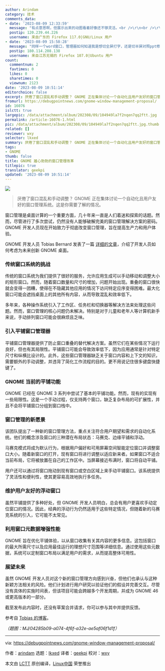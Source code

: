 ```yaml
---
author: Arindam
category: 技术
comments_data:
- date: '2023-08-09 12:33:59'
  message: "有点意思啊，但展示出来的动图看着好像还不够灵活。<br />\r\n<br />\r\n不知道 KDE 和 deepin 能不能做一下这个。"
  postip: 120.239.44.226
  username: 来自广东的 Firefox 117.0|GNU/Linux 用户
- date: '2023-08-09 15:58:28'
  message: "同样一个word窗口，管理器如何知道我是想切全屏打字，还是切半屏对照ppt修改文稿？<br />\r\n<br />\r\n坦率地说，再智能的窗口管理器都不如多显示器用的舒服。"
  postip: 180.114.208.138
  username: 来自江苏无锡的 Firefox 107.0|Ubuntu 用户
count:
  commentnum: 2
  favtimes: 0
  likes: 0
  sharetimes: 0
  viewnum: 2123
date: '2023-08-09 10:51:14'
editorchoice: false
excerpt: 厌倦了窗口混乱和手动调整？ GNOME 正在集体讨论一个自动化且用户友好的窗口管理系统。这是你需要了解的情况。
fromurl: https://debugpointnews.com/gnome-window-management-proposal/
id: 16076
islctt: true
largepic: /data/attachment/album/202308/09/104949la7f2nqen7qq2ftt.jpg
permalink: /article-16076-1.html
pic: /data/attachment/album/202308/09/104949la7f2nqen7qq2ftt.jpg.thumb.jpg
related: []
reviewer: wxy
selector: lkxed
summary: 厌倦了窗口混乱和手动调整？ GNOME 正在集体讨论一个自动化且用户友好的窗口管理系统。这是你需要了解的情况。
tags:
- GNOME
thumb: false
title: GNOME 雄心勃勃的窗口管理改革
titlepic: true
translator: geekpi
updated: '2023-08-09 10:51:14'
---
```


![](/data/attachment/album/202308/09/104949la7f2nqen7qq2ftt.jpg)



> 
> 厌倦了窗口混乱和手动调整？ GNOME 正在集体讨论一个自动化且用户友好的窗口管理系统。这是你需要了解的情况。
> 
> 
> 


窗口管理是桌面计算的一个重要方面，几十年来一直是人们着迷和探索的话题。然而，尽管进行了多次尝试，仍然没有人能够破解完美的窗口管理解决方案的密码。GNOME 开发人员现在开始致力于彻底改变窗口管理，旨在提高生产力和用户体验。


GNOME 开发人员 Tobias Bernard 发表了一篇 [详细的文章](https://blogs.gnome.org/tbernard/2023/07/26/rethinking-window-management/)，介绍了开发人员如何考虑为未来创新 GNOME 桌面。


### 传统窗口系统的挑战


传统的窗口系统为我们提供了很好的服务，允许应用生成可以手动移动和调整大小的矩形窗口。然而，随着窗口数量和尺寸的增加，问题开始出现。重叠的窗口很快就会变得一团糟，使得在不隐藏其他应用的情况下访问特定应序变得困难。最大化窗口可能会遮挡桌面上的其他所有内容，从而导致混乱和效率低下。


多年来，各种操作系统引入了工作区、任务栏和切换器等解决方法来处理这些问题。然而，窗口管理的核心问题仍未解决。特别是对于儿童和老年人等计算机新手来说，手动排列窗口可能会很麻烦且乏味。


### 引入平铺窗口管理器


平铺窗口管理器提供了防止窗口重叠的替代解决方案。虽然它们在某些情况下运行良好，但也有其局限性。平铺窗口可能会导致效率低下，因为应用通常是针对特定尺寸和纵横比设计的。此外，这些窗口管理器缺乏关于窗口内容和上下文的知识，需要额外的手动调整，并违背了简化工作流程的目的。更不用说记住很多键盘快捷键了。


### GNOME 当前的平铺功能


GNOME 已经在 GNOME 3 系列中尝试了基本的平铺功能。然而，现有的实现有一些局限性。这是一个手动过程，仅支持两个窗口，缺乏复杂布局的可扩展性，并且不会将平铺窗口分组到窗口栈中。


### 窗口管理的新愿景


该团队提出了一种新的窗口管理方法，重点关注符合用户期望和需求的自动化系统。他们的概念涉及窗口的三种潜在布局状态：马赛克、边缘平铺和浮动。


马赛克模式将成为默认行为，根据用户偏好和可用屏幕空间智能定位窗口并调整窗口大小。随着新窗口的打开，现有窗口将进行调整以适应新来者。如果窗口不适合当前布局，它将被放置在自己的工作区中。当屏幕接近布满时，窗口将自动平铺。


用户还可以通过将窗口拖动到现有窗口或空白区域上来手动平铺窗口。该系统提供了灵活性和便利性，使其更容易高效地执行多任务。






















### 维护用户友好的浮动窗口


虽然平铺提供了多种好处，但 GNOME 开发人员明白，总会有用户更喜欢手动定位窗口的情况。因此，经典的浮动行为仍然适用于这些特定情况，但随着新的马赛克系统的引入，它可能不太常见。


### 利用窗口元数据增强性能


GNOME 旨在优化平铺体验，以从窗口收集有关其内容的更多信息。这包括窗口的最大所需尺寸以及应用最佳运行的理想尺寸范围等详细信息。通过使用这些元数据，系统可以定制窗口布局以满足用户的需求，从而提高整体可用性。


### 展望未来


虽然 GNOME 开发人员对这个新的窗口管理方向感到兴奋，但他们也承认与这种新颖方法相关的风险。他们计划进行用户研究以验证他们的假设并完善交互。尽管没有具体的实施时间表，但该项目可能会跨越多个开发周期，并成为 GNOME 46 或更高版本的一部分。


截至发布此内容时，还没有草案合并请求，你可以参与其中并提供反馈。


参考自 [Tobias 的博客](https://blogs.gnome.org/tbernard/2023/07/26/rethinking-window-management/)。


*（题图：MJ/04285b09-a074-4f6f-a32e-ae5af06f1d1f）*




---


via: <https://debugpointnews.com/gnome-window-management-proposal/>


作者：[arindam](https://debugpointnews.com/author/dpicubegmail-com/) 选题：[lkxed](https://github.com/lkxed/) 译者：[geekpi](https://github.com/geekpi) 校对：[wxy](https://github.com/wxy)


本文由 [LCTT](https://github.com/LCTT/TranslateProject) 原创编译，[Linux中国](https://linux.cn/) 荣誉推出